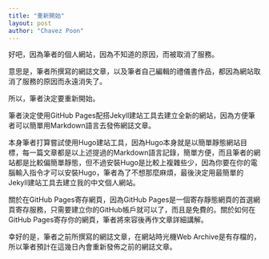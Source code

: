 ```yaml
---
title: "重新開始"
layout: post
author: "Chavez Poon"
---
```


好吧，因為筆者的個人網站，因為不知道的原因，而被取消了服務。

意思是，筆者所撰寫的網誌文章，以及筆者自己編輯的禮儀書作品，都因為網站取消了服務的原因而永遠消失了。

所以，筆者決定要重新開始。

筆者決定使用GitHub Pages配搭Jekyll建站工具去建立全新的網站，因為方便筆者可以簡單用Markdown語言去發佈網誌文章。

本身筆者打算嘗試使用Hugo建站工具，因為Hugo本身就是以簡單靜態網站目標，每一篇文章都是以上述提過的Markdown語言記錄，簡單方便，而且筆者的網站都是比較偏簡單靜態，但不過安裝Hugo是比較上複雜些少，因為你要在你的電腦輸入指令才可以安裝Hugo，筆者為了不想那麼麻煩，最後決定用最簡單的Jekyll建站工具去建立我的中文個人網站。

關於在GitHub Pages寄存網頁，因為GitHub Pages是一個寄存靜態網頁的首選網頁寄存服務，只需要建立你的GitHub帳戶就可以了，而且是免費的。關於如何在GitHub Pages寄存你的網頁，筆者將來容後再作文章詳細講解。

幸好的是，筆者之前所撰寫的網誌文章，在網站時光機Web Archive是有存檔的，所以筆者預計在這幾日內會重新發佈之前的網誌文章。
